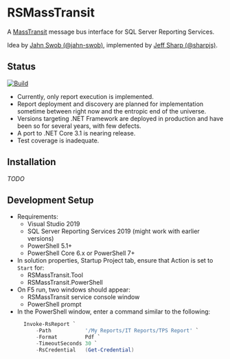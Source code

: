 # RSMassTransit

A [MassTransit](https://github.com/MassTransit/MassTransit)
message bus interface for SQL Server Reporting Services.

Idea by [Jahn Swob (@jahn-swob)](https://github.com/jahn-swob),
implemented by [Jeff Sharp (@sharpjs)](https://github.com/sharpjs).

## Status

[![Build](https://github.com/sharpjs/RSMassTransit/workflows/Build/badge.svg)](https://github.com/sharpjs/RSMassTransit/actions?query=workflow%3ABuild)

- Currently, only report execution is implemented.
- Report deployment and discovery are planned for implementation sometime
  between right now and the entropic end of the universe.
- Versions targeting .NET Framework are deployed in production and have been
  so for several years, with few defects.
- A port to .NET Core 3.1 is nearing release.
- Test coverage is inadequate.

## Installation

*TODO*

## Development Setup

* Requirements:
  * Visual Studio 2019
  * SQL Server Reporting Services 2019 (might work with earlier versions)
  * PowerShell 5.1+
  * PowerShell Core 6.x or PowerShell 7+
* In solution properties, Startup Project tab, ensure that Action is set to `Start` for:
  * RSMassTransit.Tool
  * RSMassTransit.PowerShell
* On F5 run, two windows should appear:
  * RSMassTransit service console window
  * PowerShell prompt
* In the PowerShell window, enter a command similar to the following:
  ```powershell
    Invoke-RsReport `
        -Path           '/My Reports/IT Reports/TPS Report' `
        -Format         Pdf `
        -TimeoutSeconds 30 `
        -RsCredential   (Get-Credential)
  ```

<!--
  Copyright 2022 Jeffrey Sharp

  Permission to use, copy, modify, and distribute this software for any
  purpose with or without fee is hereby granted, provided that the above
  copyright notice and this permission notice appear in all copies.

  THE SOFTWARE IS PROVIDED "AS IS" AND THE AUTHOR DISCLAIMS ALL WARRANTIES
  WITH REGARD TO THIS SOFTWARE INCLUDING ALL IMPLIED WARRANTIES OF
  MERCHANTABILITY AND FITNESS. IN NO EVENT SHALL THE AUTHOR BE LIABLE FOR
  ANY SPECIAL, DIRECT, INDIRECT, OR CONSEQUENTIAL DAMAGES OR ANY DAMAGES
  WHATSOEVER RESULTING FROM LOSS OF USE, DATA OR PROFITS, WHETHER IN AN
  ACTION OF CONTRACT, NEGLIGENCE OR OTHER TORTIOUS ACTION, ARISING OUT OF
  OR IN CONNECTION WITH THE USE OR PERFORMANCE OF THIS SOFTWARE.
-->
